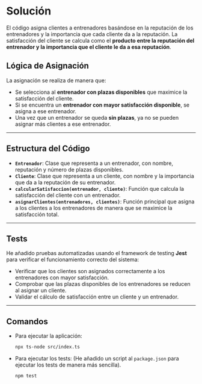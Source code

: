 # Solución

El código asigna clientes a entrenadores basándose en la reputación de los entrenadores y la importancia que cada cliente da a la reputación. La satisfacción del cliente se calcula como el **producto entre la reputación del entrenador y la importancia que el cliente le da a esa reputación**.

## Lógica de Asignación

La asignación se realiza de manera que:

- Se selecciona al **entrenador con plazas disponibles** que maximice la satisfacción del cliente.
- Si se encuentra un **entrenador con mayor satisfacción disponible**, se asigna a ese entrenador.
- Una vez que un entrenador se queda **sin plazas**, ya no se pueden asignar más clientes a ese entrenador.

---

## Estructura del Código

- **`Entrenador`**: Clase que representa a un entrenador, con nombre, reputación y número de plazas disponibles.
- **`Cliente`**: Clase que representa a un cliente, con nombre y la importancia que da a la reputación de su entrenador.
- **`calcularSatisfaccion(entrenador, cliente)`**: Función que calcula la satisfacción del cliente con un entrenador.
- **`asignarClientes(entrenadores, clientes)`**: Función principal que asigna a los clientes a los entrenadores de manera que se maximice la satisfacción total.

---

## Tests

He añadido pruebas automatizadas usando el framework de testing **Jest** para verificar el funcionamiento correcto del sistema:

- Verificar que los clientes son asignados correctamente a los entrenadores con mayor satisfacción.
- Comprobar que las plazas disponibles de los entrenadores se reducen al asignar un cliente.
- Validar el cálculo de satisfacción entre un cliente y un entrenador.

---

## Comandos

- Para ejecutar la aplicación:

  ```bash
  npx ts-node src/index.ts

- Para ejecutar los tests: (He añadido un script al `package.json` para ejecutar los tests de manera más sencilla).

  ```bash
  npm test
